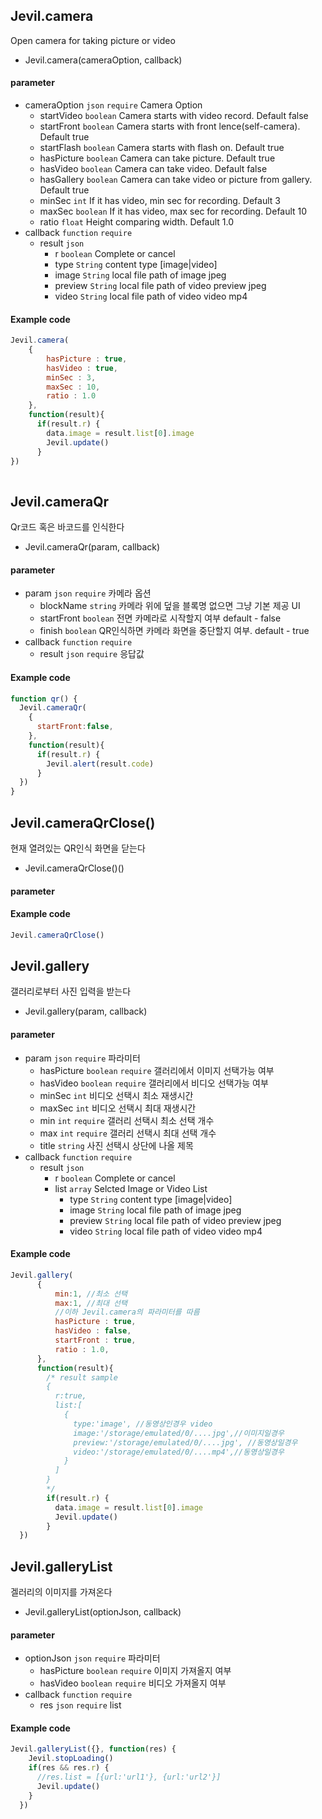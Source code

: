 
## Jevil.camera

Open camera for taking picture or video

- Jevil.camera(cameraOption, callback)

#### parameter

- cameraOption `json` `require` Camera Option
    - startVideo `boolean`  Camera starts with video record. Default false
    - startFront `boolean`  Camera starts with front lence(self-camera). Default true
    - startFlash `boolean`  Camera starts with flash on. Default true
    - hasPicture `boolean`  Camera can take picture. Default true
    - hasVideo `boolean`  Camera can take video. Default false
    - hasGallery `boolean`  Camera can take video or picture from gallery. Default true
    - minSec `int`  If it has video, min sec for recording. Default 3
    - maxSec `boolean`  If it has video, max sec for recording. Default 10
    - ratio `float`  Height comparing width. Default 1.0
- callback `function` `require` 
    - result `json`
      - r `boolean` Complete or cancel
      - type `String` content type [image|video] 
      - image `String` local file path of image jpeg
      - preview `String` local file path of video preview jpeg
      - video `String` local file path of video video mp4

#### Example code
```javascript
Jevil.camera(
    {
        hasPicture : true,
        hasVideo : true,
        minSec : 3,
        maxSec : 10,
        ratio : 1.0
    },
    function(result){
      if(result.r) {
        data.image = result.list[0].image
        Jevil.update()
      }
})
            
```




## Jevil.cameraQr

Qr코드 혹은 바코드를 인식한다

- Jevil.cameraQr(param, callback)

#### parameter

- param `json` `require` 카메라 옵션
    - blockName `string`  카메라 위에 덮을 블록명 
없으면 그냥 기본 제공 UI
    - startFront `boolean`  전면 카메라로 시작할지 여부
default - false
    - finish `boolean`  QR인식하면 카메라 화면을 중단할지 여부. default - true
- callback `function` `require` 
    - result `json` `require` 응답값 

#### Example code
```javascript
function qr() {
  Jevil.cameraQr(
    {
      startFront:false,
    },
    function(result){
      if(result.r) {
        Jevil.alert(result.code)
      }
  })
}
```




## Jevil.cameraQrClose()

현재 열려있는 QR인식 화면을 닫는다

- Jevil.cameraQrClose()()

#### parameter


#### Example code
```javascript
Jevil.cameraQrClose()
```




## Jevil.gallery

갤러리로부터 사진 입력을 받는다

- Jevil.gallery(param, callback)

#### parameter

- param `json` `require` 파라미터
    - hasPicture `boolean` `require` 갤러리에서 이미지 선택가능 여부
    - hasVideo `boolean` `require` 갤러리에서 비디오 선택가능 여부
    - minSec `int`  비디오 선택시 최소 재생시간
    - maxSec `int`  비디오 선택시 최대 재생시간
    - min `int` `require` 갤러리 선택시 최소 선택 개수
    - max `int` `require` 갤러리 선택시 최대 선택 개수
    - title `string`  사진 선택시 상단에 나올 제목
- callback `function` `require` 
    - result `json`
      - r `boolean` Complete or cancel
      - list `array` Selcted Image or Video List
        - type `String` content type [image|video] 
        - image `String` local file path of image jpeg
        - preview `String` local file path of video preview jpeg
        - video `String` local file path of video video mp4

#### Example code
```javascript
Jevil.gallery(
      {
          min:1, //최소 선택
          max:1, //최대 선택
          //이하 Jevil.camera의 파라미터를 따름
          hasPicture : true,
          hasVideo : false,
          startFront : true,
          ratio : 1.0, 
      },
      function(result){
        /* result sample
        {
          r:true,
          list:[
            {
              type:'image', //동영상인경우 video
              image:'/storage/emulated/0/....jpg',//이미지일경우
              preview:'/storage/emulated/0/....jpg', //동영상일경우
              video:'/storage/emulated/0/....mp4',//동영상일경우
            }
          ]
        }
        */
        if(result.r) {
          data.image = result.list[0].image
          Jevil.update()
        }
  })
```




## Jevil.galleryList

겔러리의 이미지를 가져온다

- Jevil.galleryList(optionJson, callback)

#### parameter

- optionJson `json` `require` 파라미터
    - hasPicture `boolean` `require` 이미지 가져올지 여부
    - hasVideo `boolean` `require` 비디오 가져올지 여부
- callback `function` `require` 
    - res `json` `require` list

#### Example code
```javascript
Jevil.galleryList({}, function(res) {
    Jevil.stopLoading()
    if(res && res.r) {
      //res.list = [{url:'url1'}, {url:'url2'}]
      Jevil.update()
    }
  })
```



